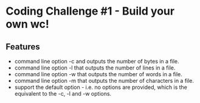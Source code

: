 # Coding Challenge #1 - Build your own wc!
## Features
* command line option -c and outputs the number of bytes in a file.
* command line option -l that outputs the number of lines in a file.
* command line option -w that outputs the number of words in a file.
* command line option -m that outputs the number of characters in a file.
* support the default option - i.e. no options are provided, which is the equivalent to the -c, -l and -w options.